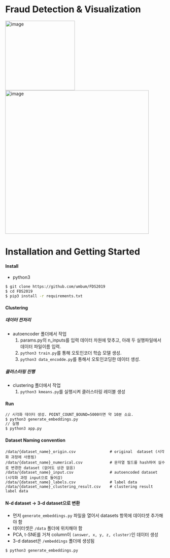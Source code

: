 # Fraud Detection & Visualization
<img width="219" alt="image" src="https://github.com/umbum/FDS2019/assets/25507015/9723a300-bc73-4df5-9990-c529f298fad8">
<img width="452" alt="image" src="https://github.com/umbum/FDS2019/assets/25507015/04a6cb5a-fdeb-4e4f-89ce-637da1109e49">


# Installation and Getting Started
#### Install
- python3
```bash
$ git clone https://github.com/umbum/FDS2019
$ cd FDS2019
$ pip3 install -r requirements.txt
```

#### Clustering

##### 데이터 전처리
* autoencoder 폴더에서 작업
    1. params.py의 n_inputs를 입력 데이터 차원에 맞추고, 아래 두 실행파일에서 데이터 파일이름 입력.
    2. `python3 train.py`를 통해 오토인코더 학습 모델 생성.
    3. `python3 data_encodde.py`를 통해서 오토인코딩한 데이터 생성.

##### 클러스터링 진행
* clustering 폴더에서 작업
    1. `python3 kmeans.py`를 실행시켜 클러스터링 레이블 생성

#### Run
```bash
// 시각화 데이터 생성. POINT_COUNT_BOUND=5000이면 약 10분 소요.
$ python3 generate_embeddings.py
// 실행
$ python3 app.py
```

#### Dataset Naming convention
```
/data/{dataset_name}_origin.csv               # original  dataset (시각화 과정에 사용됨)
/data/{dataset_name}_numerical.csv            # 문자열 필드를 hash하여 실수로 변경한 dataset (없어도 상관 없음)
/data/{dataset_name}_input.csv                # autoencoded dataset (시각화 과정 input으로 들어감)
/data/{dataset_name}_labels.csv               # label data
/data/{dataset_name}_clustering_result.csv    # clustering result label data
```

#### N-d dataset -> 3-d dataset으로 변환
- 먼저 `generate_embeddings.py` 파일을 열어서 datasets 항목에 데이터셋 추가해야 함
- 데이터셋은 `/data` 폴더에 위치해야 함
- PCA, t-SNE를 거쳐 column이 `(answer, x, y, z, cluster)`인 데이터 생성
- 3-d dataset은 `/embeddings` 폴더에 생성됨
``` 
$ python3 generate_embeddings.py
```
